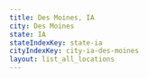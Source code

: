 ```yaml
---
title: Des Moines, IA
city: Des Moines
state: IA
stateIndexKey: state-ia
cityIndexKey: city-ia-des-moines
layout: list_all_locations
---
```

